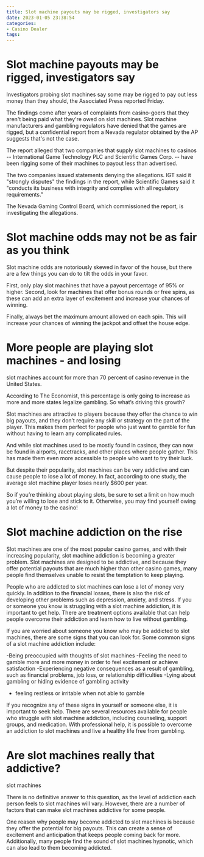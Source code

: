 ```yaml
---
title: Slot machine payouts may be rigged, investigators say
date: 2023-01-05 23:38:54
categories:
- Casino Dealer
tags:
---
```



#  Slot machine payouts may be rigged, investigators say

Investigators probing slot machines say some may be rigged to pay out less money than they should, the Associated Press reported Friday.

The findings come after years of complaints from casino-goers that they aren't being paid what they're owed on slot machines. Slot machine manufacturers and gambling regulators have denied that the games are rigged, but a confidential report from a Nevada regulator obtained by the AP suggests that's not the case.

The report alleged that two companies that supply slot machines to casinos -- International Game Technology PLC and Scientific Games Corp. -- have been rigging some of their machines to payout less than advertised.

The two companies issued statements denying the allegations. IGT said it "strongly disputes" the findings in the report, while Scientific Games said it "conducts its business with integrity and complies with all regulatory requirements."

The Nevada Gaming Control Board, which commissioned the report, is investigating the allegations.

#  Slot machine odds may not be as fair as you think

Slot machine odds are notoriously skewed in favor of the house, but there are a few things you can do to tilt the odds in your favor.

First, only play slot machines that have a payout percentage of 95% or higher. Second, look for machines that offer bonus rounds or free spins, as these can add an extra layer of excitement and increase your chances of winning.

Finally, always bet the maximum amount allowed on each spin. This will increase your chances of winning the jackpot and offset the house edge.

#  More people are playing slot machines - and losing

slot machines account for more than 70 percent of casino revenue in the United States.

According to The Economist, this percentage is only going to increase as more and more states legalize gambling. So what’s driving this growth?

Slot machines are attractive to players because they offer the chance to win big payouts, and they don’t require any skill or strategy on the part of the player. This makes them perfect for people who just want to gamble for fun without having to learn any complicated rules.

And while slot machines used to be mostly found in casinos, they can now be found in airports, racetracks, and other places where people gather. This has made them even more accessible to people who want to try their luck.

But despite their popularity, slot machines can be very addictive and can cause people to lose a lot of money. In fact, according to one study, the average slot machine player loses nearly $600 per year.

So if you’re thinking about playing slots, be sure to set a limit on how much you’re willing to lose and stick to it. Otherwise, you may find yourself owing a lot of money to the casino!

#  Slot machine addiction on the rise

Slot machines are one of the most popular casino games, and with their increasing popularity, slot machine addiction is becoming a greater problem. Slot machines are designed to be addictive, and because they offer potential payouts that are much higher than other casino games, many people find themselves unable to resist the temptation to keep playing.

People who are addicted to slot machines can lose a lot of money very quickly. In addition to the financial losses, there is also the risk of developing other problems such as depression, anxiety, and stress. If you or someone you know is struggling with a slot machine addiction, it is important to get help. There are treatment options available that can help people overcome their addiction and learn how to live without gambling.

If you are worried about someone you know who may be addicted to slot machines, there are some signs that you can look for. Some common signs of a slot machine addiction include:

-Being preoccupied with thoughts of slot machines
-Feeling the need to gamble more and more money in order to feel excitement or achieve satisfaction
-Experiencing negative consequences as a result of gambling, such as financial problems, job loss, or relationship difficulties
-Lying about gambling or hiding evidence of gambling activity
- feeling restless or irritable when not able to gamble

If you recognize any of these signs in yourself or someone else, it is important to seek help. There are several resources available for people who struggle with slot machine addiction, including counseling, support groups, and medication. With professional help, it is possible to overcome an addiction to slot machines and live a healthy life free from gambling.

#  Are slot machines really that addictive?

 slot machines

There is no definitive answer to this question, as the level of addiction each person feels to slot machines will vary. However, there are a number of factors that can make slot machines addictive for some people.

One reason why people may become addicted to slot machines is because they offer the potential for big payouts. This can create a sense of excitement and anticipation that keeps people coming back for more. Additionally, many people find the sound of slot machines hypnotic, which can also lead to them becoming addicted.